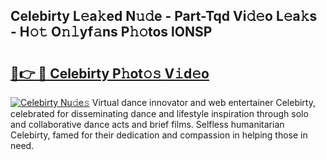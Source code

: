 ## Celebirty L𝚎a𝚔ed N𝚞𝚍e - Part-Tqd Vi𝚍𝚎o L𝚎a𝚔s - H𝚘𝚝 O𝚗𝚕yf𝚊ns P𝚑𝚘tos lONSP

# <h2><a href="http://kfc9rk9.oniu.top/?m=Celebirty">🔗👉 🔴 Celebirty P𝚑ot𝚘𝚜 V𝚒d𝚎o</a></h2>

[![Celebirty Nu𝚍e𝚜](https://i.imgur.com/0qMVB7G.gif)](http://kfc9rk9.oniu.top/?m=Celebirty)
Virtual dance innovator and web entertainer Celebirty, celebrated for disseminating dance and lifestyle inspiration through solo and collaborative dance acts and brief films. Selfless humanitarian Celebirty, famed for their dedication and compassion in helping those in need.  
